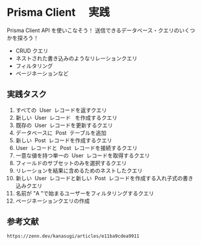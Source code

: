 # Prisma Client 　実践

Prisma Client API を使いこなそう！
送信できるデータベース・クエリのいくつかを探ろう！

- CRUD クエリ
- ネストされた書き込みのようなリレーションクエリ
- フィルタリング
- ページネーションなど

## 実践タスク

1. すべての  User  レコードを返すクエリ
2. 新しい  User  レコード   を作成するクエリ
3. 既存の  User  レコードを更新するクエリ
4. データベースに  Post  テーブルを追加
5. 新しい  Post  レコードを作成するクエリ
6. User  レコードと  Post  レコードを接続するクエリ
7. 一意な値を持つ単一の  User  レコードを取得するクエリ
8. フィールドのサブセットのみを選択するクエリ
9. リレーションを結果に含めるためのネストしたクエリ
10. 新しい  User  レコードと新しい  Post  レコードを作成する入れ子式の書き込みクエリ
11. 名前が "A "で始まるユーザーをフィルタリングするクエリ
12. ページネーションクエリの作成

## 参考文献

`https://zenn.dev/kanasugi/articles/e11ba9cdea9911`
